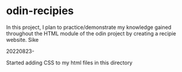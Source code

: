 # odin-recipies
In this project, I plan to practice/demonstrate my knowledge gained throughout the HTML
module of the odin project by creating a recipie website.
Sike

20220823-

Started adding CSS to my html files in this directory